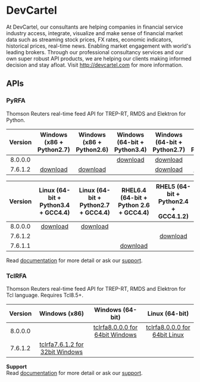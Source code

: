 # DevCartel
At DevCartel, our consultants are helping companies in financial service industry access, integrate, visualize and make sense of financial market data such as streaming stock prices, FX rates, economic indicators, historical prices, real-time news. Enabling market engagement with world's leading brokers. Through our professional consultancy services and our own super robust API products, we are helping our clients making informed decision and stay afloat. Visit http://devcartel.com for more information.

## APIs

### PyRFA
Thomson Reuters real-time feed API for TREP-RT, RMDS and Elektron for Python.

| Version | Windows (x86 + Python2.7) | Windows (x86 + Python2.6) | Windows (64-bit + Python3.4)| Windows (64-bit + Python2.7) | Windows (64-bit + Python2.6) |
|:-:|:-:|:-:|:-:|:-:|:-:|
| 8.0.0.0 | |  | [download](https://github.com/devcartel/api/releases/download/pyrfa8.0.0.0/pyrfa8.0.0.0-win32-x86_64-py34.zip) |  [download](https://github.com/devcartel/api/releases/download/pyrfa8.0.0.0/pyrfa8.0.0.0-win32-x86_64-py27.zip) |   |
|  7.6.1.2 | [download](https://github.com/devcartel/api/releases/download/pyrfa7.6.1.2/pyrfa7.6.1.2-win32-x86-py27.zip)| [download](https://github.com/devcartel/api/releases/download/pyrfa7.6.1.2/pyrfa7.6.1.2-win32-x86-py26.zip) |   | [download](https://github.com/devcartel/api/releases/download/pyrfa7.6.1.2/pyrfa7.6.1.2-win32-x86_64-py27.zip) | [download](https://github.com/devcartel/api/releases/download/pyrfa7.6.1.2/pyrfa7.6.1.2-win32-x86_64-py26.zip) |

| Version | Linux (64-bit + Python3.4 + GCC4.4) | Linux (64-bit + Python2.7 + GCC4.4) | RHEL6.4 (64-bit + Python 2.6 + GCC4.4) | RHEL5 (64-bit + Python2.4 + GCC4.1.2)  |
|:-:|:-:|:-:|:-:|:-:|
| 8.0.0.0 | [download](https://github.com/devcartel/api/releases/download/pyrfa8.0.0.0/pyrfa8.0.0.0-linux-x86_64-py34.zip) | [download](https://github.com/devcartel/api/releases/download/pyrfa8.0.0.0/pyrfa8.0.0.0-linux-x86_64-py27.zip) |   |   |
| 7.6.1.2 |   |   |   | [download](https://github.com/devcartel/api/releases/download/pyrfa7.6.1.2/pyrfa7.6.1.2-rhel5-gcc412-x86_64-py24.zip) |
| 7.6.1.1 |   |   | [download](https://github.com/devcartel/api/releases/download/pyrfa7.6.1.1/pyrfa7.6.1.1-rhel64-gcc447-x86_64-py26.zip) |   |

Read [documentation](https://github.com/devcartel/api/blob/master/pyrfa/README.md#table-of-contents) for more detail or ask our [support](https://github.com/devcartel/api/issues).

### TclRFA
Thomson Reuters real-time feed API for TREP-RT, RMDS and Elektron for Tcl language. Requires Tcl8.5+.

| Version | Windows (x86) | Windows (64-bit) | Linux (64-bit) |
|:-:|:-:|:-:|:-:|
| 8.0.0.0  |   | [tclrfa8.0.0.0 for 64bit Windows](https://github.com/devcartel/api/releases/download/tclrfa8.0.0.0/tclrfa8.0.0.0-win32-ix86_64.zip)  | [tclrfa8.0.0.0 for 64bit Linux](https://github.com/devcartel/api/releases/download/tclrfa8.0.0.0/tclrfa8.0.0.0-linux-x86_64.zip) |
| 7.6.1.2 | [tclrfa7.6.1.2 for 32bit Windows](https://github.com/devcartel/api/releases/download/tclrfa7.6.1.2/tclrfa7.6.1.2-win32-ix86.zip)  |   |   |

__Support__    
Read [documentation](https://github.com/devcartel/api/blob/master/tclrfa/README.md#table-of-contents) for more detail or ask our [support](https://github.com/devcartel/api/issues).
